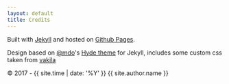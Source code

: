 ```yaml
---
layout: default
title: Credits
---
```


Built with <a href="http://jekyllrb.com" target="_blank">Jekyll</a> and hosted on <a href="https://pages.github.com/" target="_blank">Github Pages</a>.

Design based on [@mdo](https://twitter.com/mdo)'s [Hyde theme](https://github.com/poole/hyde) for Jekyll, includes some custom css taken from [vakila](https://github.com/vakila)

&copy; 2017 - {{ site.time | date: '%Y' }} {{ site.author.name }}
